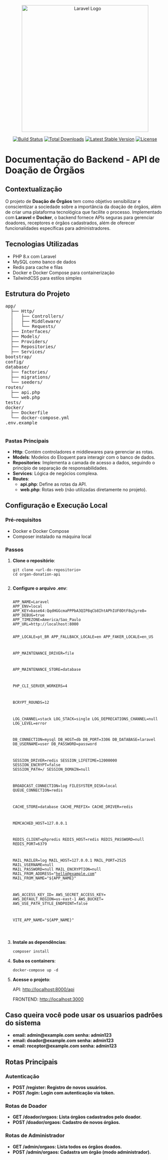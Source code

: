 <p align="center"><a href="https://laravel.com" target="_blank"><img src="https://raw.githubusercontent.com/laravel/art/master/logo-lockup/5%20SVG/2%20CMYK/1%20Full%20Color/laravel-logolockup-cmyk-red.svg" width="400" alt="Laravel Logo"></a></p>

<p align="center">
<a href="https://github.com/laravel/framework/actions"><img src="https://github.com/laravel/framework/workflows/tests/badge.svg" alt="Build Status"></a>
<a href="https://packagist.org/packages/laravel/framework"><img src="https://img.shields.io/packagist/dt/laravel/framework" alt="Total Downloads"></a>
<a href="https://packagist.org/packages/laravel/framework"><img src="https://img.shields.io/packagist/v/laravel/framework" alt="Latest Stable Version"></a>
<a href="https://packagist.org/packages/laravel/framework"><img src="https://img.shields.io/packagist/l/laravel/framework" alt="License"></a>
</p>

<!DOCTYPE html>
<html lang="en">
<head>
  <meta charset="UTF-8">
  <meta name="viewport" content="width=device-width, initial-scale=1.0">
</head>
<body>
  <h1>Documentação do Backend - API de Doação de Órgãos</h1>
  
  <h2>Contextualização</h2>
  <p>
    O projeto de <strong>Doação de Órgãos</strong> tem como objetivo sensibilizar e conscientizar a sociedade
    sobre a importância da doação de órgãos, além de criar uma plataforma tecnológica que facilite o processo.
    Implementado com <strong>Laravel</strong> e <strong>Docker</strong>, o backend fornece APIs seguras para gerenciar doadores, 
    receptores e órgãos cadastrados, além de oferecer funcionalidades específicas para administradores.
  </p>
  
  <h2>Tecnologias Utilizadas</h2>
  <ul>
    <li>PHP 8.x com Laravel</li>
    <li>MySQL como banco de dados</li>
    <li>Redis para cache e filas</li>
    <li>Docker e Docker Compose para containerização</li>
    <li>TailwindCSS para estilos simples</li>
  </ul>
  
  <h2>Estrutura do Projeto</h2>
  <pre>
app/
  ├── Http/
  │   ├── Controllers/
  │   ├── Middleware/
  │   └── Requests/
  ├── Interfaces/
  ├── Models/
  ├── Providers/
  ├── Repositories/
  ├── Services/
bootstrap/
config/
database/
  ├── factories/
  ├── migrations/
  └── seeders/
routes/
  ├── api.php
  └── web.php
tests/
docker/
  ├── Dockerfile
  └── docker-compose.yml
.env.example
  </pre>

  <h3>Pastas Principais</h3>
  <ul>
    <li><strong>Http</strong>: Contém controladores e middlewares para gerenciar as rotas.</li>
    <li><strong>Models</strong>: Modelos do Eloquent para interagir com o banco de dados.</li>
    <li><strong>Repositories</strong>: Implementa a camada de acesso a dados, seguindo o princípio de separação de responsabilidades.</li>
    <li><strong>Services</strong>: Lógica de negócios complexa.</li>
    <li><strong>Routes</strong>:
      <ul>
        <li><strong>api.php</strong>: Define as rotas da API.</li>
        <li><strong>web.php</strong>: Rotas web (não utilizadas diretamente no projeto).</li>
      </ul>
    </li>
  </ul>
  
  <h2>Configuração e Execução Local</h2>
  <h3>Pré-requisitos</h3>
  <ul>
    <li>Docker e Docker Compose</li>
    <li>Composer instalado na máquina local</li>
  </ul>
  
  <h3>Passos</h3>
  <ol>
    <li><strong>Clone o repositório</strong>:
      <pre><code>git clone &lt;url-do-repositorio&gt;
cd organ-donation-api
      </code></pre>
    </li>
    <li><strong>Configure o arquivo .env</strong>:
      <pre><code>
APP_NAME=Laravel
APP_ENV=local
APP_KEY=base64:QqdHGGcmaPPPbA3QIP8qCb8IhtAPhIUF0DtF8q2yre8=
APP_DEBUG=true
APP_TIMEZONE=America/Sao_Paulo
APP_URL=http://localhost:8000

APP_LOCALE=pt_BR
APP_FALLBACK_LOCALE=en
APP_FAKER_LOCALE=en_US

APP_MAINTENANCE_DRIVER=file

APP_MAINTENANCE_STORE=database


PHP_CLI_SERVER_WORKERS=4

BCRYPT_ROUNDS=12

LOG_CHANNEL=stack
LOG_STACK=single
LOG_DEPRECATIONS_CHANNEL=null
LOG_LEVEL=error

DB_CONNECTION=mysql
DB_HOST=db
DB_PORT=3306
DB_DATABASE=laravel
DB_USERNAME=user
DB_PASSWORD=password

SESSION_DRIVER=redis
SESSION_LIFETIME=12000000
SESSION_ENCRYPT=false
SESSION_PATH=/
SESSION_DOMAIN=null

BROADCAST_CONNECTION=log
FILESYSTEM_DISK=local
QUEUE_CONNECTION=redis

CACHE_STORE=database
CACHE_PREFIX=
CACHE_DRIVER=redis

MEMCACHED_HOST=127.0.0.1

REDIS_CLIENT=phpredis
REDIS_HOST=redis
REDIS_PASSWORD=null
REDIS_PORT=6379

MAIL_MAILER=log
MAIL_HOST=127.0.0.1
MAIL_PORT=2525
MAIL_USERNAME=null
MAIL_PASSWORD=null
MAIL_ENCRYPTION=null
MAIL_FROM_ADDRESS="hello@example.com"
MAIL_FROM_NAME="${APP_NAME}"

AWS_ACCESS_KEY_ID=
AWS_SECRET_ACCESS_KEY=
AWS_DEFAULT_REGION=us-east-1
AWS_BUCKET=
AWS_USE_PATH_STYLE_ENDPOINT=false

VITE_APP_NAME="${APP_NAME}"


</code></pre>
    </li>
    <li><strong>Instale as dependências</strong>:
      <pre><code>composer install</code></pre>
    </li>
    <li><strong>Suba os containers</strong>:
      <pre><code>docker-compose up -d</code></pre>
    </li>
    <li><strong>Acesse o projeto</strong>:
      <p>API: <a href="http://localhost:8000/api" target="_blank">http://localhost:8000/api</a></p>
      <p>FRONTEND: <a href="http://localhost:3000" target="_blank">http://localhost:3000</a></p>
    </li>
  </ol>
  <h2>Caso queira você pode usar os usuarios padrões do sistema</h2>
    <ul>
        <li><strong>email: admin@example.com  senha: admin123</li>
        <li><strong>email: doador@example.com  senha: admin123</li>
        <li><strong>email: receptor@example.com  senha: admin123</li>
    </ul>
  <h2>Rotas Principais</h2>
  <h3>Autenticação</h3>
  <ul>
    <li><strong>POST /register</strong>: Registro de novos usuários.</li>
    <li><strong>POST /login</strong>: Login com autenticação via token.</li>
  </ul>

  <h3>Rotas de Doador</h3>
  <ul>
    <li><strong>GET /doador/orgaos</strong>: Lista órgãos cadastrados pelo doador.</li>
    <li><strong>POST /doador/orgaos</strong>: Cadastro de novos órgãos.</li>
  </ul>

  <h3>Rotas de Administrador</h3>
  <ul>
    <li><strong>GET /admin/orgaos</strong>: Lista todos os órgãos doados.</li>
    <li><strong>POST /admin/orgaos</strong>: Cadastra um órgão (modo administrador).</li>
  </ul>
</body>
</html>

